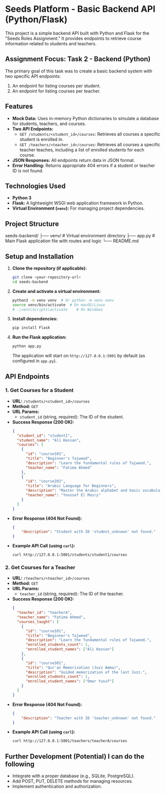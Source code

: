 # Seeds Platform - Basic Backend API (Python/Flask)

This project is a simple backend API built with Python and Flask for the "Seeds Roles Assignment." It provides endpoints to retrieve course information related to students and teachers.

## Assignment Focus: Task 2 - Backend (Python)

The primary goal of this task was to create a basic backend system with two specific API endpoints:
1.  An endpoint for listing courses per student.
2.  An endpoint for listing courses per teacher.

## Features

*   **Mock Data:** Uses in-memory Python dictionaries to simulate a database for students, teachers, and courses.
*   **Two API Endpoints:**
    *   `GET /students/<student_id>/courses`: Retrieves all courses a specific student is enrolled in.
    *   `GET /teachers/<teacher_id>/courses`: Retrieves all courses a specific teacher teaches, including a list of enrolled students for each course.
*   **JSON Responses:** All endpoints return data in JSON format.
*   **Error Handling:** Returns appropriate 404 errors if a student or teacher ID is not found.

## Technologies Used

*   **Python 3**
*   **Flask:** A lightweight WSGI web application framework in Python.
*   **Virtual Environment (`venv`):** For managing project dependencies.

## Project Structure
seeds-backend/
├── venv/                   # Virtual environment directory
├── app.py                  # Main Flask application file with routes and logic
└── README.md               

## Setup and Installation

1.  **Clone the repository (if applicable):**
    ```bash
    git clone <your-repository-url>
    cd seeds-backend
    ```
2.  **Create and activate a virtual environment:**
    ```bash
    python3 -m venv venv  # Or python -m venv venv
    source venv/bin/activate  # On macOS/Linux
    # .\venv\Scripts\activate    # On Windows
    ```
3.  **Install dependencies:**
    ```bash
    pip install Flask
    ```
4.  **Run the Flask application:**
    ```bash
    python app.py
    ```
    The application will start on `http://127.0.0.1:5001` by default (as configured in `app.py`).

## API Endpoints

### 1. Get Courses for a Student

*   **URL:** `/students/<student_id>/courses`
*   **Method:** `GET`
*   **URL Params:**
    *   `student_id` (string, required): The ID of the student.
*   **Success Response (200 OK):**
    ```json
    {
      "student_id": "student1",
      "student_name": "Ali Hassan",
      "courses": [
        {
          "id": "course101",
          "title": "Beginner's Tajweed",
          "description": "Learn the fundamental rules of Tajweed.",
          "teacher_name": "Fatima Ahmed"
        },
        {
          "id": "course201",
          "title": "Arabic Language for Beginners",
          "description": "Master the Arabic alphabet and basic vocabulary.",
          "teacher_name": "Youssef El Masry"
        }
      ]
    }
    ```
*   **Error Response (404 Not Found):**
    ```json
    {
        "description": "Student with ID 'student_unknown' not found."
    }
    ```
*   **Example API Call (using `curl`):**
    ```bash
    curl http://127.0.0.1:5001/students/student1/courses
    ```

### 2. Get Courses for a Teacher

*   **URL:** `/teachers/<teacher_id>/courses`
*   **Method:** `GET`
*   **URL Params:**
    *   `teacher_id` (string, required): The ID of the teacher.
*   **Success Response (200 OK):**
    ```json
    {
      "teacher_id": "teacherA",
      "teacher_name": "Fatima Ahmed",
      "courses_taught": [
        {
          "id": "course101",
          "title": "Beginner's Tajweed",
          "description": "Learn the fundamental rules of Tajweed.",
          "enrolled_students_count": 1,
          "enrolled_student_names": ["Ali Hassan"]
        },
        {
          "id": "course301",
          "title": "Qur'an Memorization (Juzz Amma)",
          "description": "Guided memorization of the last Juzz.",
          "enrolled_students_count": 1,
          "enrolled_student_names": ["Omar Yusuf"]
        }
      ]
    }
    ```
*   **Error Response (404 Not Found):**
    ```json
    {
        "description": "Teacher with ID 'teacher_unknown' not found."
    }
    ```
*   **Example API Call (using `curl`):**
    ```bash
    curl http://127.0.0.1:5001/teachers/teacherA/courses
    ```

## Further Development (Potential) I can do the following

*   Integrate with a proper database (e.g., SQLite, PostgreSQL).
*   Add POST, PUT, DELETE methods for managing resources.
*   Implement authentication and authorization.

